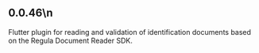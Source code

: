 ## 0.0.46\n
Flutter plugin for reading and validation of identification documents based on the Regula Document Reader SDK.